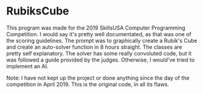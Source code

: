 # RubiksCube

This program was made for the 2019 SkillsUSA Computer Programming Competition. I would say it's pretty well documentated, as that was one of the scoring guidelines. The prompt was to graphically create a Rubik's Cube and create an auto-solver function in 8 hours straight. The classes are pretty self explanatory. The solver has some really convoluted code, but it was followed a guide provided by the judges. Otherwise, I would've tried to implement an AI.

Note: I have not kept up the project or done anything since the day of the competition in April 2019. This is the original code, in all its flaws.
